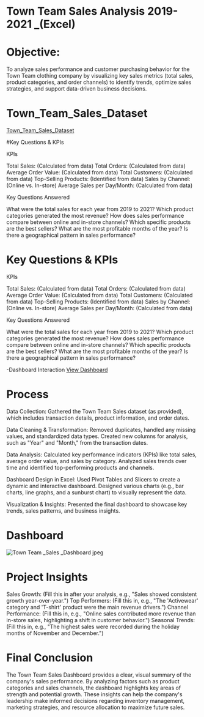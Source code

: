 # Town Team Sales Analysis 2019-2021 _(Excel)

# Objective:
To analyze sales performance and customer purchasing behavior for the Town Team clothing company by visualizing key sales metrics (total sales, product categories, and order channels) to identify trends, optimize sales strategies, and support data-driven business decisions.

# Town_Team_Sales_Dataset
<a href="https://github.com/Marina-kamal-DataAnalyst/Town-Team_Sales-_Dashbord_-Excel-/blob/main/Town%20Team%20_Sales%20.xlsb.xlsx">Town_Team_Sales_Dataset</a>

#Key Questions & KPIs

KPIs

Total Sales: (Calculated from data)
Total Orders: (Calculated from data)
Average Order Value: (Calculated from data)
Total Customers: (Calculated from data)
Top-Selling Products: (Identified from data)
Sales by Channel: (Online vs. In-store)
Average Sales per Day/Month: (Calculated from data)

Key Questions Answered

What were the total sales for each year from 2019 to 2021?
Which product categories generated the most revenue?
How does sales performance compare between online and in-store channels?
Which specific products are the best sellers?
What are the most profitable months of the year?
Is there a geographical pattern in sales performance?

# Key Questions & KPIs

KPIs

Total Sales: (Calculated from data)
Total Orders: (Calculated from data)
Average Order Value: (Calculated from data)
Total Customers: (Calculated from data)
Top-Selling Products: (Identified from data)
Sales by Channel: (Online vs. In-store)
Average Sales per Day/Month: (Calculated from data)

Key Questions Answered

What were the total sales for each year from 2019 to 2021?
Which product categories generated the most revenue?
How does sales performance compare between online and in-store channels?
Which specific products are the best sellers?
What are the most profitable months of the year?
Is there a geographical pattern in sales performance?

-Dashboard Interaction <a href="https://github.com/Marina-kamal-DataAnalyst/Town-Team_Sales-_Dashbord_-Excel-/blob/main/Town%20Team%20_Sales%20_Dashboard.jpeg.jpg">View Dashboard</a>

# Process

Data Collection:
Gathered the Town Team Sales dataset (as provided), which includes transaction details, product information, and order dates.

Data Cleaning & Transformation:
Removed duplicates, handled any missing values, and standardized data types.
Created new columns for analysis, such as "Year" and "Month," from the transaction dates.

Data Analysis:
Calculated key performance indicators (KPIs) like total sales, average order value, and sales by category.
Analyzed sales trends over time and identified top-performing products and channels.

Dashboard Design in Excel:
Used Pivot Tables and Slicers to create a dynamic and interactive dashboard.
Designed various charts (e.g., bar charts, line graphs, and a sunburst chart) to visually represent the data.

Visualization & Insights:
Presented the final dashboard to showcase key trends, sales patterns, and business insights.

# Dashboard
![Town Team _Sales _Dashboard jpeg](https://github.com/user-attachments/assets/dce07ec1-732c-44b5-8f3e-caf89948d7de)


# Project Insights
Sales Growth: (Fill this in after your analysis, e.g., "Sales showed consistent growth year-over-year.")
Top Performers: (Fill this in, e.g., "The 'Activewear' category and 'T-shirt' product were the main revenue drivers.")
Channel Performance: (Fill this in, e.g., "Online sales contributed more revenue than in-store sales, highlighting a shift in customer behavior.")
Seasonal Trends: (Fill this in, e.g., "The highest sales were recorded during the holiday months of November and December.")

# Final Conclusion
The Town Team Sales Dashboard provides a clear, visual summary of the company's sales performance. By analyzing factors such as product categories and sales channels, the dashboard highlights key areas of strength and potential growth. These insights can help the company's leadership make informed decisions regarding inventory management, marketing strategies, and resource allocation to maximize future sales.





